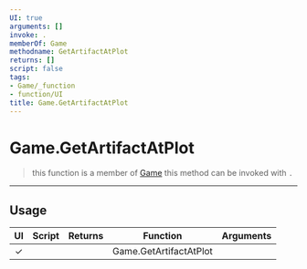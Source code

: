 ```yaml
---
UI: true
arguments: []
invoke: .
memberOf: Game
methodname: GetArtifactAtPlot
returns: []
script: false
tags:
- Game/_function
- function/UI
title: Game.GetArtifactAtPlot
---
```

# Game.GetArtifactAtPlot
> this function is a member of [Game](civ-6/lua/Game.md)
> this method can be invoked with `.`
-----
## Usage
|  UI | Script | Returns | Function | Arguments |
|:---:|:------:|-------:|:--------:|:---------|
|✓| ||Game.GetArtifactAtPlot||
